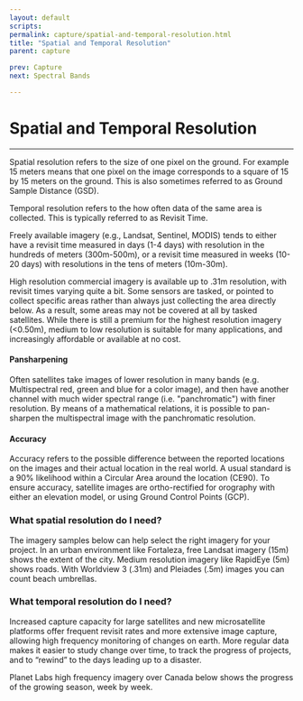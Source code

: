 ```yaml
---
layout: default
scripts:
permalink: capture/spatial-and-temporal-resolution.html
title: "Spatial and Temporal Resolution"
parent: capture

prev: Capture
next: Spectral Bands

---
```


# Spatial and Temporal Resolution

---

Spatial resolution refers to the size of one pixel on the ground. For example 15 meters means that one pixel on the image corresponds to a square of 15 by 15 meters on the ground. This is also sometimes referred to as Ground Sample Distance (GSD).

Temporal resolution refers to the how often data of the same area is collected. This is typically referred to as Revisit Time.

Freely available imagery (e.g., Landsat, Sentinel, MODIS) tends to either have a revisit time measured in days (1-4 days) with resolution in the hundreds of meters (300m-500m), or a revisit time measured in weeks (10-20 days) with resolutions in the tens of meters (10m-30m). 

High resolution commercial imagery is available up to .31m resolution, with revisit times varying quite a bit. Some sensors are tasked, or pointed to collect specific areas rather than always just collecting the area directly below. As a result, some areas may not be covered at all by tasked satellites. While there is still a premium for the highest resolution imagery (<0.50m), medium to low resolution is suitable for many applications, and increasingly affordable or available at no cost.

#### Pansharpening

Often satellites take images of lower resolution in many bands (e.g. Multispectral red, green and blue for a color image), and then have another channel with much wider spectral range (i.e. "panchromatic") with finer resolution. By means of a mathematical relations, it is possible to pan-sharpen the multispectral image with the panchromatic resolution.

#### Accuracy

Accuracy refers to the possible difference between the reported locations on the images and their actual location in the real world. A usual standard is a 90% likelihood within a Circular Area around the location (CE90). To ensure accuracy, satellite images are ortho-rectified for orography with either an elevation model, or using Ground Control Points (GCP).

### What spatial resolution do I need?

The imagery samples below can help select the right imagery for your project.
In an urban environment like Fortaleza, free Landsat imagery (15m) shows the extent of the city. Medium resolution imagery like RapidEye (5m) shows roads. With Worldview 3 (.31m) and Pleiades (.5m) images you can count beach umbrellas.

<div id="resolutionComparison"></div>

### What temporal resolution do I need?

Increased capture capacity for large satellites and new microsatellite platforms offer frequent revisit rates and more extensive image capture, allowing high frequency monitoring of changes on earth. More regular data makes it easier to study change over time, to track the progress of projects, and to “rewind” to the days leading up to a disaster.

Planet Labs high frequency imagery over Canada below shows the progress of the growing season, week by week.

<div id="revisitComparison"></div>
